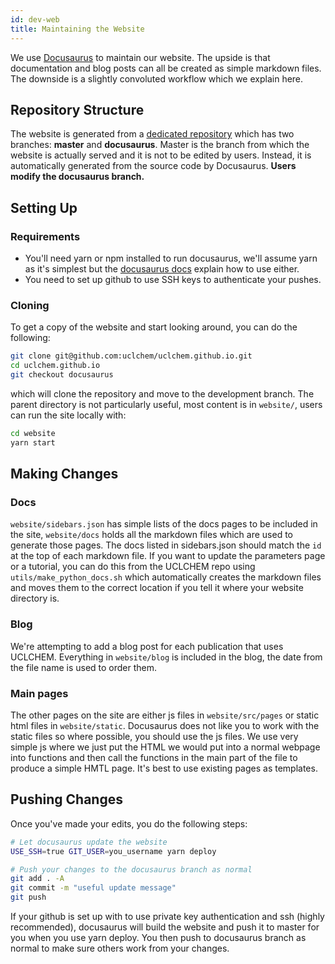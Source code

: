 ```yaml
---
id: dev-web
title: Maintaining the Website
---
```


We use [Docusaurus](https://docusaurus.io) to maintain our website. The upside is that documentation and blog posts can all be created as simple markdown files. The downside is a slightly convoluted workflow which we explain here.


## Repository Structure

The website is generated from a [dedicated repository](https://github.com/uclchem/uclchem.github.io) which has two branches: **master** and **docusaurus**. Master is the branch from which the website is actually served and it is not to be edited by users. Instead, it is automatically generated from the source code by Docusaurus. **Users modify the docusaurus branch.**

## Setting Up

### Requirements

- You'll need yarn or npm installed to run docusaurus, we'll assume yarn as it's simplest but the [docusaurus docs](https://docusaurus.io/docs) explain how to use either.
- You need to set up github to use SSH keys to authenticate your pushes.

### Cloning
To get a copy of the website and start looking around, you can do the following:

```bash
git clone git@github.com:uclchem/uclchem.github.io.git
cd uclchem.github.io
git checkout docusaurus
```
which will clone the repository and move to the development branch. The parent directory is not particularly useful, most content is in `website/`, users can run the site locally with:

```bash
cd website
yarn start
```

## Making Changes

### Docs
`website/sidebars.json` has simple lists of the docs pages to be included in the site, `website/docs` holds all the markdown files which are used to generate those pages. The docs listed in sidebars.json should match the `id` at the top of each markdown file. If you want to update the parameters page or a tutorial, you can do this from the UCLCHEM repo using `utils/make_python_docs.sh` which automatically creates the markdown files and moves them to the correct location if  you tell it where your website directory is.

### Blog
We're attempting to add a blog post for each publication that uses UCLCHEM. Everything in `website/blog` is included in the blog, the date from the file name is used to order them.

### Main pages
The other pages on the site are either js files in `website/src/pages` or static html files in `website/static`. Docusaurus does not like you to work with the static files so where possible, you should use the js files. We use very simple js where we just put the HTML we would put into a normal webpage into functions and then call the functions in the main part of the file to produce a simple HMTL page. It's best to use existing pages as templates.

## Pushing Changes
Once you've made your edits, you do the following steps:

```bash
# Let docusaurus update the website
USE_SSH=true GIT_USER=you_username yarn deploy

# Push your changes to the docusaurus branch as normal
git add . -A
git commit -m "useful update message"
git push

```

If your github is set up with to use private key authentication and ssh (highly recommended), docusaurus will build the website and push it to master for you when you use yarn deploy. You then push to docusaurus branch as normal to make sure others work from your changes.
